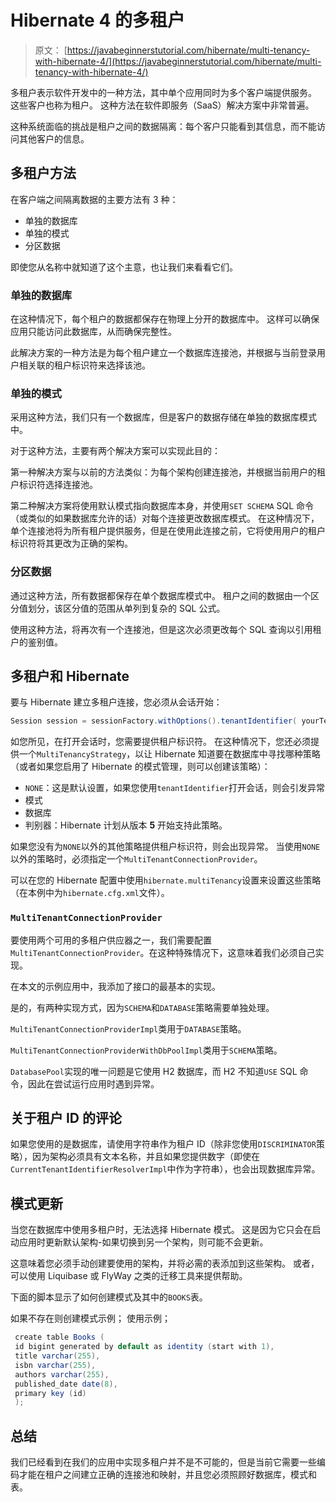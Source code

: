 # Hibernate 4 的多租户

> 原文： [https://javabeginnerstutorial.com/hibernate/multi-tenancy-with-hibernate-4/](https://javabeginnerstutorial.com/hibernate/multi-tenancy-with-hibernate-4/)

多租户表示软件开发中的一种方法，其中单个应用同时为多个客户端提供服务。 这些客户也称为租户。 这种方法在软件即服务（SaaS）解决方案中非常普遍。

这种系统面临的挑战是租户之间的数据隔离：每个客户只能看到其信息，而不能访问其他客户的信息。

## 多租户方法

在客户端之间隔离数据的主要方法有 3 种：

*   单独的数据库
*   单独的模式
*   分区数据

即使您从名称中就知道了这个主意，也让我们来看看它们。

### 单独的数据库

在这种情况下，每个租户的数据都保存在物理上分开的数据库中。 这样可以确保应用只能访问此数据库，从而确保完整性。

此解决方案的一种方法是为每个租户建立一个数据库连接池，并根据与当前登录用户相关联的租户标识符来选择该池。

### 单独的模式

采用这种方法，我们只有一个数据库，但是客户的数据存储在单独的数据库模式中。

对于这种方法，主要有两个解决方案可以实现此目的：

第一种解决方案与以前的方法类似：为每个架构创建连接池，并根据当前用户的租户标识符选择连接池。

第二种解决方案将使用默认模式指向数据库本身，并使用`SET SCHEMA` SQL 命令（或类似的如果数据库允许的话）对每个连接更改数据库模式。 在这种情况下，单个连接池将为所有租户提供服务，但是在使用此连接之前，它将使用用户的租户标识符将其更改为正确的架构。

### 分区数据

通过这种方法，所有数据都保存在单个数据库模式中。 租户之间的数据由一个区分值划分，该区分值的范围从单列到复杂的 SQL 公式。

使用这种方法，将再次有一个连接池，但是这次必须更改每个 SQL 查询以引用租户的鉴别值。

## 多租户和 Hibernate

要与 Hibernate 建立多租户连接，您必须从会话开始：

```java
Session session = sessionFactory.withOptions().tenantIdentifier( yourTenantIdentifier ).openSession();
```

如您所见，在打开会话时，您需要提供租户标识符。 在这种情况下，您还必须提供一个`MultiTenancyStrategy`，以让 Hibernate 知道要在数据库中寻找哪种策略（或者如果您启用了 Hibernate 的模式管理，则可以创建该策略）：

*   `NONE`：这是默认设置，如果您使用`tenantIdentifier`打开会话，则会引发异常
*   模式
*   数据库
*   判别器：Hibernate 计划从版本 **5** 开始支持此策略。

如果您没有为`NONE`以外的其他策略提供租户标识符，则会出现异常。 当使用`NONE`以外的策略时，必须指定一个`MultiTenantConnectionProvider`。

可以在您的 Hibernate 配置中使用`hibernate.multiTenancy`设置来设置这些策略（在本例中为`hibernate.cfg.xml`文件）。

### `MultiTenantConnectionProvider`

要使用两个可用的多租户供应器之一，我们需要配置`MultiTenantConnectionProvider`。在这种特殊情况下，这意味着我们必须自己实现。

在本文的示例应用中，我添加了接口的最基本的实现。

是的，有两种实现方式，因为`SCHEMA`和`DATABASE`策略需要单独处理。

`MultiTenantConnectionProviderImpl`类用于`DATABASE`策略。

`MultiTenantConnectionProviderWithDbPoolImpl`类用于`SCHEMA`策略。

`DatabasePool`实现的唯一问题是它使用 H2 数据库，而 H2 不知道`USE` SQL 命令，因此在尝试运行应用时遇到异常。

## 关于租户 ID 的评论

如果您使用的是数据库，请使用字符串作为租户 ID（除非您使用`DISCRIMINATOR`策略），因为架构必须具有文本名称，并且如果您提供数字（即使在`CurrentTenantIdentifierResolverImpl`中作为字符串），也会出现数据库异常。

## 模式更新

当您在数据库中使用多租户时，无法选择 Hibernate 模式。 这是因为它只会在启动应用时更新默认架构-如果切换到另一个架构，则可能不会更新。

这意味着您必须手动创建要使用的架构，并将必需的表添加到这些架构。 或者，可以使用 Liquibase 或 FlyWay 之类的迁移工具来提供帮助。

下面的脚本显示了如何创建模式及其中的`BOOKS`表。

如果不存在则创建模式示例；
使用示例；

```java
 create table Books (
 id bigint generated by default as identity (start with 1),
 title varchar(255),
 isbn varchar(255),
 authors varchar(255),
 published_date date(8),
 primary key (id)
 );
```

## 总结

我们已经看到在我们的应用中实现多租户并不是不可能的，但是当前它需要一些编码才能在租户之间建立正确的连接池和映射，并且您必须照顾好数据库，模式和表。

